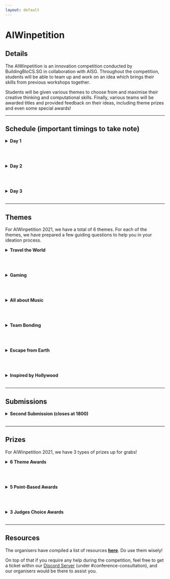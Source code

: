 ```yaml
---
layout: default
---
```


# AIWinpetition

## Details

The AIWinpetition is an innovation competition conducted by BuildingBloCS.SG in collaboration with AISG. Throughout the competition, students will be able to team up and work on an idea which brings their skills from previous workshops together.

Students will be given various themes to choose from and maximise their creative thinking and computational skills. Finally, various teams will be awarded titles and provided feedback on their ideas, including theme prizes and even some special awards!

---

## Schedule (important timings to take note)

<div>
<details>
  <summary><strong>Day 1</strong></summary>
  <br>
  <table>
    <tr>
      <th><strong>Timings</strong></th>
      <th><strong>Activity</strong></th>
      <th><strong>Description</strong></th>
    </tr>
    <tr>
      <td>0930-0950</td>
      <td>AIWinpetition Briefing</td>
      <td>Briefing would signify the official launch of the AIWinpetition with the release of the themes and announcement of prizes</td>
    </tr>
    <tr>
      <td>1400-1530</td>
      <td>Ideation Time</td>
      <td>Participants are to go into their breakout rooms and start ideating with their team</td>
    </tr>
    <tr>
      <td>1400-2359</td>
      <td>Consultations Slots Open</td>
      <td>Participants who are stuck in the ideation process can proceed to Discord #conference-consultation channel to get a ticket which books them a slot with one of the AI Workshop Speakers who would help them in the ideation process. <i>Note the speakers would not directly give you answers, but rather would prompt you in the right direction</i></td>
    </tr>
    <tr>
      <td><strong>By 2359</strong></td>
      <td><strong>Submission of Stage 1 submittables</strong></td>
      <td><strong>Participants are to submit their ideation documents through the Google Forms below before 2359 in order for them to qualify for stage 1 judging which has up to 400 points for grabs</strong></td>
    </tr>
  </table>
  <br>
  <small><i>Based on the current situations, the schedule is subjected to changes</i></small>
</details>

<br><br>

<details>
  <summary><strong>Day 2</strong></summary>
  <br>
  <p>Stay tuned for Day 2 Schedule!</p>
  <small><i>You do not need to follow or use any of the guiding questions if you do not want to</i></small>
</details>

<br><br>

<details>
  <summary><strong>Day 3</strong></summary>
  <br>
  <p>Stay tuned for Day 3 Schedule!</p>
  <small><i>You do not need to follow or use any of the guiding questions if you do not want to</i></small>
</details>

<br>

</div>

---

## Themes

For AIWinpetition 2021, we have a total of 6 themes. For each of the themes, we have prepared a few guiding questions to help you in your ideation process.

<div>
<details>
  <summary><strong>Travel the World</strong></summary>
  <br>
  <p>Guiding questions</p>
  <ul>
    <li>How can Singapore boost its tourism sector through AI?</li>
    <li>How can we replicate the fun of travelling?</li>
  </ul>
  <small><i>You do not need to follow or use any of the guiding questions if you do not want to</i></small>
</details>

<br><br>

<details>
  <summary><strong>Gaming</strong></summary>
  <br>
  <p>Guiding questions</p>
  <ul>
    <li>How can AI make games more immersive?</li>
    <li>Can better scene renders be produced, maybe for AR?</li>
    <li>Can NPCs be more realistic? Maybe AI can explore the best ways to play a game?</li>
  </ul>
  <small><i>You do not need to follow or use any of the guiding questions if you do not want to</i></small>
</details>

<br><br>

<details>
  <summary><strong>All about Music</strong></summary>
  <br>
  <p>Guiding questions</p>
  <ul>
    <li>Can AI create a new revolution of music?</li>
    <li>How can AI maintain and promote music culture?</li>
  </ul>
  <small><i>You do not need to follow or use any of the guiding questions if you do not want to</i></small>
</details>

<br><br>

<details>
  <summary><strong>Team Bonding</strong></summary>
  <br>
  <p>Guiding questions</p>
  <ul>
    <li>Can AI boost relationships between families or friendships?</li>
    <li>Can AI improve team dynamics, or even productivity within teams?</li>
  </ul>
  <small><i>You do not need to follow or use any of the guiding questions if you do not want to</i></small>
</details>

<br><br>

<details>
  <summary><strong>Escape from Earth</strong></summary>
  <br>
  <p>Guiding questions</p>
  <ul>
    <li>How can AI be explored in a space context?</li>
    <li>Can AI tackle space debris?</li>
    <li>Can AI be involved in processing data from satellites?</li>
  </ul>
  <small><i>You do not need to follow or use any of the guiding questions if you do not want to</i></small>
</details>

<br><br>

<details>
  <summary><strong>Inspired by Hollywood</strong></summary>
  <br>
  <p>Guiding questions</p>
  <ul>
    <li>Can AI be used in filming or media production, in the Hollywood context?</li>
    <li>Relating to one movie/ film that you have seen, do you think AI can be used in their context? For eg: can AI be used in Harry Potter? </li>
  </ul>
  <small><i>You do not need to follow or use any of the guiding questions if you do not want to</i></small>
</details>

<br>

</div>

---

## Submissions

<div>
<details>
  <summary><strong>Second Submission (closes at 1800)</strong></summary>
  <br>
  <p>Submit your current prototype by day 2, 1800 below. We will return the feedback by 2359. This submission will be graded and up to 400 points can be awarded.</p>
  
  <p>Please note <strong>code and non-code options are allowed</strong> and the prototype <strong>does not need to be complete</strong></p>

  <iframe src="https://docs.google.com/forms/d/e/1FAIpQLScJVlh_cNQsEZte4OcVqukwEFEOo6y5NYnZ92lfRdK1U-XHQg/viewform?embedded=true" width="640" height="1251" frameborder="0" marginheight="0" marginwidth="0">Loading…</iframe>
</details>

<br>
</div>

---

## Prizes

For AIWinpetition 2021, we have 3 types of prizes up for grabs!

<div>
<details>
  <summary><strong>6 Theme Awards</strong></summary>
  <br>
  <p>At the end of the AIWinpetition, all submissions would be uploaded online for public voting. The team with the most votes for each theme would win the following prizes!</p>
  <ul>
    <li>BBCS T-shirt</li>
  </ul>
  <small><i>BuildingBloCS reserves the rights to change the prizes at any point in time</i></small>
</details>

<br><br>

<details>
  <summary><strong>5 Point-Based Awards</strong></summary>
  <br>
  <p>Throughout the AIWinpetition, teams are able to win points through participation in various games and trivia on top of submitting of the daily submittables. The top 5 teams with the most points would win the following prizes!</p>
  <ul>
    <li>3 month <a href="https://codecombat.com">CodeCombat</a> subscription allowing access to more than 300 unique and exciting CodeCombat levels! (CS1 - CS6)</li>
  </ul>
  <small><i>BuildingBloCS reserves the rights to change the prizes at any point in time</i></small>
</details>

<br><br>

<details>
  <summary><strong>3 Judges Choice Awards</strong></summary>
  <br>
  <p>On the last day, AISG would be judging the submissions from the various teams, and the top 3 teams chosen by AISG would win the following prizes!</p>
  <ul>
    <li>1 year <a href="https://learn.aisingapore.org">LearnAI subscription</a> allowing access to industry certified AI courses worth around $200+!</li>
  </ul>
  <small><i>BuildingBloCS reserves the rights to change the prizes at any point in time</i></small>
</details>

<br>

</div>

---

## Resources

The organisers have compiled a list of resources [**here**](https://go.buildingblocs.sg/winpetition/booklet/details). Do use them wisely!

On top of that if you require any help during the competition, feel free to get a ticket within our [Discord Server](https://go.buildingblocs.sg/discord) (under #conference-consultation), and our organisers would be there to assist you.
